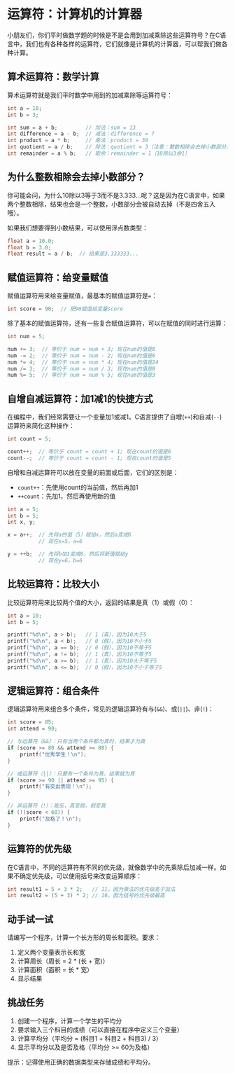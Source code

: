 # 运算符：计算机的计算器

小朋友们，你们平时做数学题的时候是不是会用到加减乘除这些运算符号？在C语言中，我们也有各种各样的运算符，它们就像是计算机的计算器，可以帮我们做各种计算。

## 算术运算符：数学计算

算术运算符就是我们平时数学中用到的加减乘除等运算符号：

```c
int a = 10;
int b = 3;

int sum = a + b;         // 加法：sum = 13
int difference = a - b;  // 减法：difference = 7
int product = a * b;     // 乘法：product = 30
int quotient = a / b;    // 除法：quotient = 3（注意：整数相除会去掉小数部分）
int remainder = a % b;   // 取余：remainder = 1（10除以3余1）
```

## 为什么整数相除会去掉小数部分？

你可能会问，为什么10除以3等于3而不是3.333...呢？这是因为在C语言中，如果两个整数相除，结果也会是一个整数，小数部分会被自动去掉（不是四舍五入哦）。

如果我们想要得到小数结果，可以使用浮点数类型：

```c
float a = 10.0;
float b = 3.0;
float result = a / b;  // 结果是3.333333...
```

## 赋值运算符：给变量赋值

赋值运算符用来给变量赋值，最基本的赋值运算符是`=`：

```c
int score = 90;  // 把90赋值给变量score
```

除了基本的赋值运算符，还有一些复合赋值运算符，可以在赋值的同时进行运算：

```c
int num = 5;

num += 3;  // 等价于 num = num + 3; 现在num的值是8
num -= 2;  // 等价于 num = num - 2; 现在num的值是6
num *= 4;  // 等价于 num = num * 4; 现在num的值是24
num /= 3;  // 等价于 num = num / 3; 现在num的值是8
num %= 5;  // 等价于 num = num % 5; 现在num的值是3
```

## 自增自减运算符：加1减1的快捷方式

在编程中，我们经常需要让一个变量加1或减1。C语言提供了自增(`++`)和自减(`--`)运算符来简化这种操作：

```c
int count = 5;

count++;  // 等价于 count = count + 1; 现在count的值是6
count--;  // 等价于 count = count - 1; 现在count的值是5
```

自增和自减运算符可以放在变量的前面或后面，它们的区别是：
- `count++`：先使用count的当前值，然后再加1
- `++count`：先加1，然后再使用新的值

```c
int a = 5;
int b = 5;
int x, y;

x = a++;  // 先将a的值（5）赋给x，然后a变成6
          // 现在x=5，a=6

y = ++b;  // 先将b加1变成6，然后将新值赋给y
          // 现在y=6，b=6
```

## 比较运算符：比较大小

比较运算符用来比较两个值的大小，返回的结果是真（1）或假（0）：

```c
int a = 10;
int b = 5;

printf("%d\n", a > b);   // 1（真），因为10大于5
printf("%d\n", a < b);   // 0（假），因为10不小于5
printf("%d\n", a == b);  // 0（假），因为10不等于5
printf("%d\n", a != b);  // 1（真），因为10不等于5
printf("%d\n", a >= b);  // 1（真），因为10大于等于5
printf("%d\n", a <= b);  // 0（假），因为10不小于等于5
```

## 逻辑运算符：组合条件

逻辑运算符用来组合多个条件，常见的逻辑运算符有与(`&&`)、或(`||`)、非(`!`)：

```c
int score = 85;
int attend = 90;

// 与运算符（&&）：只有当两个条件都为真时，结果才为真
if (score >= 80 && attend >= 80) {
    printf("优秀学生！\n");
}

// 或运算符（||）：只要有一个条件为真，结果就为真
if (score >= 90 || attend >= 95) {
    printf("有突出表现！\n");
}

// 非运算符（!）：取反，真变假，假变真
if (!(score < 60)) {
    printf("及格了！\n");
}
```

## 运算符的优先级

在C语言中，不同的运算符有不同的优先级，就像数学中的先乘除后加减一样。如果不确定优先级，可以使用括号来改变运算顺序：

```c
int result1 = 5 + 3 * 2;   // 11，因为乘法的优先级高于加法
int result2 = (5 + 3) * 2; // 16，因为括号的优先级最高
```

## 动手试一试

请编写一个程序，计算一个长方形的周长和面积。要求：

1. 定义两个变量表示长和宽
2. 计算周长（周长 = 2 * (长 + 宽)）
3. 计算面积（面积 = 长 * 宽）
4. 显示结果

## 挑战任务

1. 创建一个程序，计算一个学生的平均分
2. 要求输入三个科目的成绩（可以直接在程序中定义三个变量）
3. 计算平均分（平均分 = (科目1 + 科目2 + 科目3) / 3）
4. 显示平均分以及是否及格（平均分 >= 60为及格）

提示：记得使用正确的数据类型来存储成绩和平均分。